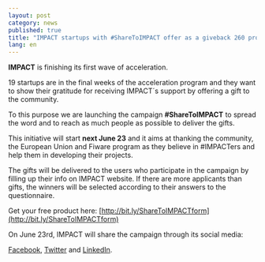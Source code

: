 ```yaml
---
layout: post
category: news
published: true
title: "IMPACT startups with #ShareToIMPACT offer as a giveback 260 products for free for a value of 90.000€"
lang: en
---
```



**IMPACT** is finishing its first wave of acceleration. 

19 startups are in the final weeks of the acceleration program and they want to show their gratitude for receiving IMPACT´s support by offering a gift to the community. 

To this purpose we are launching the campaign **#ShareToIMPACT** to spread the word and to reach as much people as possible to deliver the gifts. 

This initiative will start **next June 23** and it aims at thanking the community, the European Union and Fiware program as they believe in #IMPACTers and help them in developing their projects.

The gifts will be delivered to the users who participate in the campaign by filling up their info on IMPACT website. If there are more applicants than gifts, the winners will be selected according to their answers to the questionnaire.

Get your free product here:
[http://bit.ly/ShareToIMPACTform](http://bit.ly/ShareToIMPACTform) 

On June 23rd, IMPACT will share the campaign through its social media: 

[Facebook](https://www.facebook.com/ImpactAcc), [Twitter](https://twitter.com/IMPACT_acc) and [LinkedIn](https://www.linkedin.com/company/impact-accelerator).
